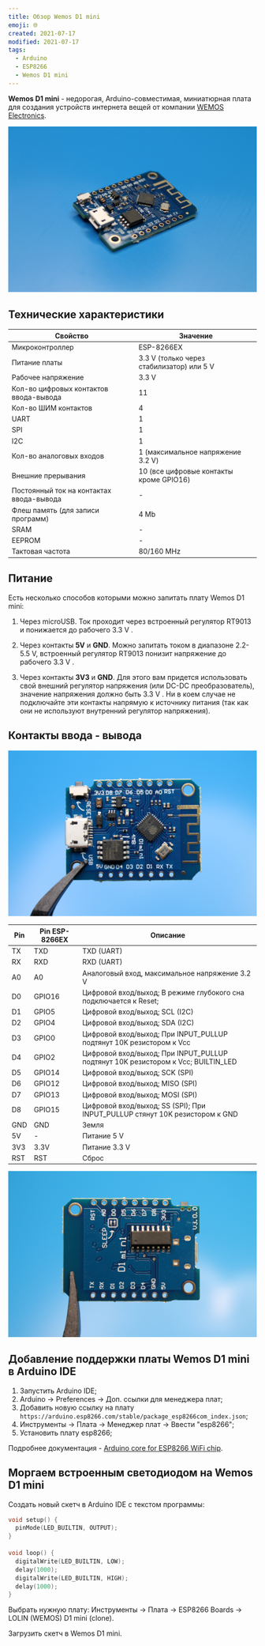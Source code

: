 ```yaml
---
title: Обзор Wemos D1 mini
emoji: 🌐
created: 2021-07-17
modified: 2021-07-17
tags:
  - Arduino
  - ESP8266
  - Wemos D1 mini
---
```


**Wemos D1 mini** - недорогая, Arduino-совместимая, миниатюрная плата для создания устройств интернета вещей от компании [WEMOS Electronics](https://www.wemos.cc/en/latest/d1/d1_mini.html).

![Wemos D1 mini](./overview-wemos-d1-mini/wemos_d1_mini_1.jpg)


## Технические характеристики

| Свойство                                 | Значение                                  |
|------------------------------------------|-------------------------------------------|
| Микроконтроллер                          | ESP-8266EX                                |
| Питание платы                            | 3.3 V (только через стабилизатор) или 5 V |
| Рабочее напряжение                       | 3.3 V                                     |
| Кол-во цифровых контактов ввода-вывода   | 11                                        |
| Кол-во ШИМ контактов                     | 4                                         |
| UART                                     | 1                                         |
| SPI                                      | 1                                         |
| I2C                                      | 1                                         |
| Кол-во аналоговых входов                 | 1 (максимальное напряжение 3.2 V)         |
| Внешние прерывания                       | 10 (все цифровые контакты кроме GPIO16)   |
| Постоянный ток на контактах ввода-вывода | -                                         |
| Флеш память (для записи программ)        | 4 Mb                                      |
| SRAM                                     | -                                         |
| EEPROM                                   | -                                         |
| Тактовая частота                         | 80/160 MHz                                |

## Питание

Есть несколько способов которыми можно запитать плату Wemos D1 mini:

1) Через microUSB. Ток проходит через встроенный регулятор RT9013 и понижается до рабочего 3.3 V .

2) Через контакты **5V** и **GND**. Можно запитать током в диапазоне 2.2-5.5 V, встроенный регулятор RT9013 понизит напряжение до рабочего 3.3 V .

3) Через контакты **3V3** и **GND**. Для этого вам придется использовать свой внешний регулятор напряжения (или DC-DC преобразователь), значение напряжения должно быть 3.3 V . Ни в коем случае не подключайте эти контакты напрямую к источнику питания (так как они не используют внутренний регулятор напряжения).

## Контакты ввода - вывода

![Wemos D1 mini](./overview-wemos-d1-mini/wemos_d1_mini_2.jpg)

| Pin | Pin ESP-8266EX | Описание                                                                         |
|-----|----------------|----------------------------------------------------------------------------------|
| TX  | TXD            | TXD (UART)                                                                       |
| RX  | RXD            | RXD (UART)                                                                       |
| A0  | A0             | Аналоговый вход, максимальное напряжение 3.2 V                                   |
| D0  | GPIO16         | Цифровой вход/выход; В режиме глубокого сна подключается к Reset;                |
| D1  | GPIO5          | Цифровой вход/выход; SCL (I2C)                                                   |
| D2  | GPIO4          | Цифровой вход/выход; SDA (I2C)                                                   |
| D3  | GPIO0          | Цифровой вход/выход; При INPUT_PULLUP подтянут 10K резистором к Vcc              |
| D4  | GPIO2          | Цифровой вход/выход; При INPUT_PULLUP подтянут 10K резистором к Vcc; BUILTIN_LED |
| D5  | GPIO14         | Цифровой вход/выход; SCK (SPI)                                                   |
| D6  | GPIO12         | Цифровой вход/выход; MISO (SPI)                                                  |
| D7  | GPIO13         | Цифровой вход/выход; MOSI (SPI)                                                  |
| D8  | GPIO15         | Цифровой вход/выход; SS (SPI); При INPUT_PULLUP стянут 10K резистором к GND      |
| GND | GND            | Земля                                                                            |
| 5V  | -              | Питание 5 V                                                                      |
| 3V3 | 3.3V           | Питание 3.3 V                                                                    |
| RST | RST            | Сброс                                                                            |

![Wemos D1 mini](./overview-wemos-d1-mini/wemos_d1_mini_3.jpg)

## Добавление поддержки платы Wemos D1 mini в Arduino IDE

1. Запустить Arduino IDE;
2. Arduino -> Preferences -> Доп. ссылки для менеджера плат;
3. Добавить новую ссылку на плату `https://arduino.esp8266.com/stable/package_esp8266com_index.json`;
4. Инструменты -> Плата -> Менеджер плат -> Ввести "esp8266";
5. Установить плату esp8266;

Подробнее документация - [Arduino core for ESP8266 WiFi chip](https://github.com/esp8266/Arduino).

## Моргаем встроенным светодиодом на Wemos D1 mini

Создать новый скетч в Arduino IDE с текстом программы:

```cpp
void setup() {
  pinMode(LED_BUILTIN, OUTPUT);
}

void loop() {
  digitalWrite(LED_BUILTIN, LOW);
  delay(1000);
  digitalWrite(LED_BUILTIN, HIGH);
  delay(1000);
}
```

Выбрать нужную плату: Инструменты -> Плата -> ESP8266 Boards -> LOLIN (WEMOS) D1 mini (clone).

Загрузить скетч в Wemos D1 mini.